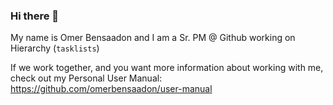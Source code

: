 ### Hi there 👋

My name is Omer Bensaadon and I am a Sr. PM @ Github working on Hierarchy (`tasklists`)

If we work together, and you want more information about working with me, check out my Personal User Manual: https://github.com/omerbensaadon/user-manual
